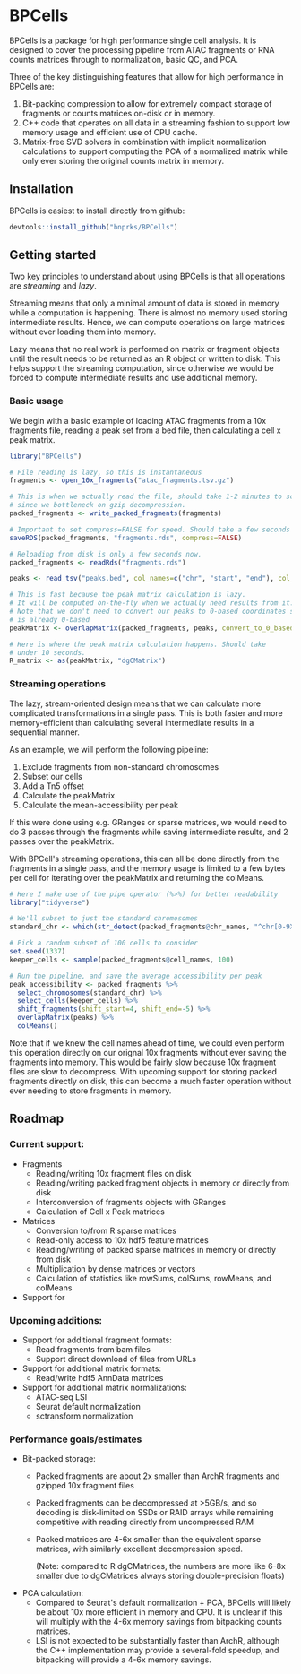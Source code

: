 # BPCells

BPCells is a package for high performance single cell analysis. It is designed to
cover the processing pipeline from ATAC fragments or RNA counts matrices through
to normalization, basic QC, and PCA. 

Three of the key distinguishing features that allow for high performance in BPCells are:
1. Bit-packing compression to allow for extremely compact storage of
   fragments or counts matrices on-disk or in memory.
2. C++ code that operates on all data in a streaming fashion to support low
   memory usage and efficient use of CPU cache.
3. Matrix-free SVD solvers in combination with implicit normalization calculations 
  to support computing the PCA of a normalized matrix while only ever storing the 
  original counts matrix in memory.

## Installation

BPCells is easiest to install directly from github:

```R
devtools::install_github("bnprks/BPCells")
```

## Getting started

Two key principles to understand about using BPCells is that all operations are
*streaming* and *lazy*. 

Streaming means that only a minimal amount of data is 
stored in memory while a computation is happening. There is almost no
memory used storing intermediate results. Hence, we can compute operations 
on large matrices without ever loading them into memory.

Lazy means that no real work is performed on matrix or fragment objects until
the result needs to be returned as an R object or written to disk. This helps support
the streaming computation, since otherwise we would be forced to compute intermediate
results and use additional memory.

### Basic usage
We begin with a basic example of loading ATAC fragments from a 10x fragments file,
reading a peak set from a bed file, then calculating a cell x peak matrix.
```R
library("BPCells")

# File reading is lazy, so this is instantaneous
fragments <- open_10x_fragments("atac_fragments.tsv.gz")

# This is when we actually read the file, should take 1-2 minutes to scan
# since we bottleneck on gzip decompression.
packed_fragments <- write_packed_fragments(fragments)

# Important to set compress=FALSE for speed. Should take a few seconds
saveRDS(packed_fragments, "fragments.rds", compress=FALSE)

# Reloading from disk is only a few seconds now.
packed_fragments <- readRds("fragments.rds")

peaks <- read_tsv("peaks.bed", col_names=c("chr", "start", "end"), col_types="cii")

# This is fast because the peak matrix calculation is lazy.
# It will be computed on-the-fly when we actually need results from it.
# Note that we don't need to convert our peaks to 0-based coordinates since our bed file
# is already 0-based
peakMatrix <- overlapMatrix(packed_fragments, peaks, convert_to_0_based_coords=FALSE)

# Here is where the peak matrix calculation happens. Should take
# under 10 seconds.
R_matrix <- as(peakMatrix, "dgCMatrix")
```

### Streaming operations

The lazy, stream-oriented design means that we can calculate more complicated
transformations in a single pass. This is both faster and more memory-efficient
than calculating several intermediate results in a sequential manner.

As an example, we will perform the following pipeline:
1. Exclude fragments from non-standard chromosomes
2. Subset our cells
3. Add a Tn5 offset
4. Calculate the peakMatrix
5. Calculate the mean-accessibility per peak

If this were done using e.g. GRanges or sparse matrices, we would need to do 3
passes through the fragments while saving intermediate results, and 2 passes over
the peakMatrix.

With BPCell's streaming operations, this can all be done directly from the fragments in a single pass, and the memory
usage is limited to a few bytes per cell for iterating over the peakMatrix 
and returning the colMeans.
```R
# Here I make use of the pipe operator (%>%) for better readability
library("tidyverse")

# We'll subset to just the standard chromosomes
standard_chr <- which(str_detect(packed_fragments@chr_names, "^chr[0-9XY]+$"))

# Pick a random subset of 100 cells to consider
set.seed(1337)
keeper_cells <- sample(packed_fragments@cell_names, 100)

# Run the pipeline, and save the average accessibility per peak
peak_accessibility <- packed_fragments %>%
  select_chromosomes(standard_chr) %>%
  select_cells(keeper_cells) %>%
  shift_fragments(shift_start=4, shift_end=-5) %>%
  overlapMatrix(peaks) %>%
  colMeans()
```

Note that if we knew the cell names ahead of time, we could even perform this
operation directly on our orignal 10x fragments without ever saving the
fragments into memory. This would be fairly slow because 10x fragment files are
slow to decompress. With upcoming support for storing packed fragments directly
on disk, this can become a much faster operation without ever needing to store
fragments in memory.

## Roadmap

### Current support:
- Fragments
    - Reading/writing 10x fragment files on disk
    - Reading/writing packed fragment objects in memory or directly from disk
    - Interconversion of fragments objects with GRanges
    - Calculation of Cell x Peak matrices
- Matrices
    - Conversion to/from R sparse matrices
    - Read-only access to 10x hdf5 feature matrices
    - Reading/writing of packed sparse matrices in memory or directly from disk
    - Multiplication by dense matrices or vectors
    - Calculation of statistics like rowSums, colSums, rowMeans, and colMeans
- Support for 

### Upcoming additions:
- Support for additional fragment formats:
    - Read fragments from bam files
    - Support direct download of files from URLs
- Support for additional matrix formats:
    - Read/write hdf5 AnnData matrices
- Support for additional matrix normalizations:
    - ATAC-seq LSI
    - Seurat default normalization
    - sctransform normalization

### Performance goals/estimates
- Bit-packed storage:
    - Packed fragments are about 2x smaller than ArchR fragments and gzipped 10x fragment files
    - Packed fragments can be decompressed at >5GB/s, and so decoding is disk-limited on
      SSDs or RAID arrays while remaining competitive with reading directly from uncompressed 
      RAM
    - Packed matrices are 4-6x smaller than the equivalent sparse matrices,
      with similarly excellent decompression speed. 
      
      (Note: compared to R dgCMatrices,
      the numbers are more like 6-8x smaller due to dgCMatrices always storing
      double-precision floats)
- PCA calculation:
    - Compared to Seurat's default normalization + PCA, BPCells will likely be about
      10x more efficient in memory and CPU. It is unclear if this will multiply with
      the 4-6x memory savings from bitpacking counts matrices.
    - LSI is not expected to be substantially faster than ArchR, although the C++
      implementation may provide a several-fold speedup, and bitpacking will provide
      a 4-6x memory savings.